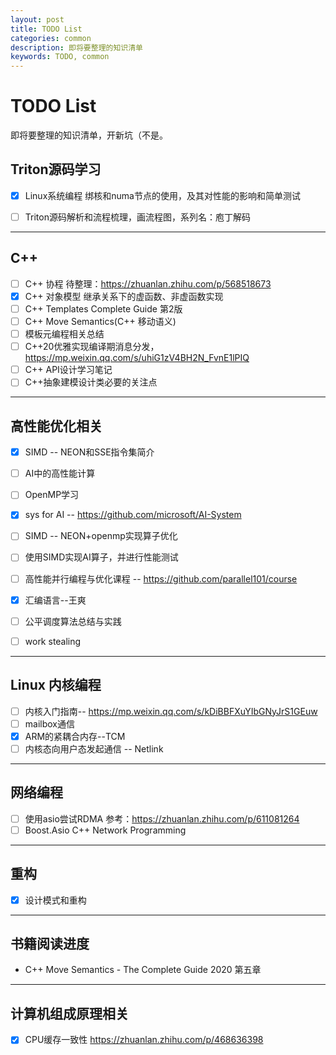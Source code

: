 ```yaml
---
layout: post
title: TODO List
categories: common
description: 即将要整理的知识清单
keywords: TODO, common
---
```

# TODO List

即将要整理的知识清单，开新坑（不是。

## Triton源码学习

- [x] Linux系统编程 绑核和numa节点的使用，及其对性能的影响和简单测试
- [ ] Triton源码解析和流程梳理，画流程图，系列名：庖丁解码


------------

## C++

- [ ] C++ 协程  待整理：https://zhuanlan.zhihu.com/p/568518673
- [x] C++ 对象模型 继承关系下的虚函数、非虚函数实现
- [ ] C++ Templates Complete Guide 第2版
- [ ] C++ Move Semantics(C++ 移动语义)
- [ ] 模板元编程相关总结
- [ ] C++20优雅实现编译期消息分发，https://mp.weixin.qq.com/s/uhiG1zV4BH2N_FvnE1lPIQ
- [ ] C++ API设计学习笔记
- [ ] C++抽象建模设计类必要的关注点

------------

## 高性能优化相关

- [x] SIMD -- NEON和SSE指令集简介
- [ ] AI中的高性能计算
- [ ] OpenMP学习
- [x] sys for AI -- https://github.com/microsoft/AI-System
- [ ] SIMD -- NEON+openmp实现算子优化
- [ ] 使用SIMD实现AI算子，并进行性能测试
- [ ] 高性能并行编程与优化课程 -- https://github.com/parallel101/course
- [x] 汇编语言--王爽
- [ ] 公平调度算法总结与实践
- [ ] work stealing


-----------
## Linux 内核编程

- [ ] 内核入门指南-- https://mp.weixin.qq.com/s/kDiBBFXuYIbGNyJrS1GEuw
- [ ] mailbox通信
- [x] ARM的紧耦合内存--TCM
- [ ] 内核态向用户态发起通信 -- Netlink

-----------
## 网络编程

- [ ] 使用asio尝试RDMA 参考：https://zhuanlan.zhihu.com/p/611081264
- [ ] Boost.Asio C++ Network Programming

-----------

## 重构

- [x] 设计模式和重构 

-----------

## 书籍阅读进度
- C++ Move Semantics - The Complete Guide 2020 第五章

-----------
## 计算机组成原理相关
- [x] CPU缓存一致性 https://zhuanlan.zhihu.com/p/468636398